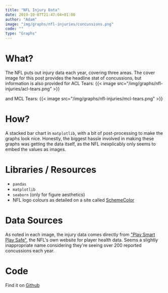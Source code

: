 ```yaml
---
title: "NFL Injury Data"
date: 2019-10-07T21:47:04+01:00
author: "Adam"
image: "img/graphs/nfl-injuries/concussions.png"
code: ""
type: "Graphs"
---
```


# What?
The NFL puts out injury data each year, covering three areas. The cover image
for this post provides the headline stat of concussions, but information is also
provided for ACL Tears:
{{< image src="/img/graphs/nfl-injuries/acl-tears.png" >}}

and MCL Tears:
{{< image src="/img/graphs/nfl-injuries/mcl-tears.png" >}}

# How?
A stacked bar chart in `matplotlib`, with a bit of post-processing to make the
graphs look nice. Honestly, the biggest hassle involved in making these graphs
was getting the data itself, as the NFL inexplicably only seems to embed the
values as images.

# Libraries / Resources
- `pandas`
- `matplotlib`
- `seaborn` (only for figure aesthetics)
- NFL logo colours as detailed on a site called [SchemeColor](https://www.schemecolor.com/national-football-league-nfl-logo-colors.php)

# Data Sources
As noted in each image, the injury data comes directly from
["Play Smart Play Safe"](https://www.playsmartplaysafe.com/newsroom/reports/injury-data/),
the NFL's own website for player health data. Seems a slightly inappropriate
name considering they're seeing over 200 reported concussions each year.

# Code
Find it on [Github](https://github.com/asongtoruin/data_analysis/tree/master/nfl/injury%20data)
